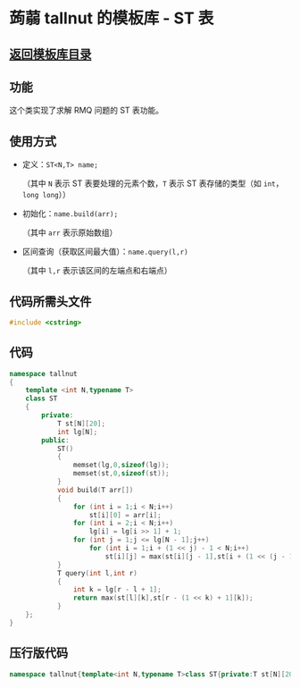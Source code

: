 # 蒟蒻 tallnut 的模板库 - ST 表

## [返回模板库目录](https://tallnutliu.github.io/2025/02/15/My-Templates-(Chinese-version).html)

## 功能
这个类实现了求解 RMQ 问题的 ST 表功能。

## 使用方式
- 定义：`ST<N,T> name;`
  
  （其中 `N` 表示 ST 表要处理的元素个数，`T` 表示 ST 表存储的类型（如 `int`，`long long`））
  
- 初始化：`name.build(arr);`
  
  （其中 `arr` 表示原始数组）
  
- 区间查询（获取区间最大值）：`name.query(l,r)`
  
  （其中 `l,r` 表示该区间的左端点和右端点）

## 代码所需头文件
```cpp
#include <cstring>
```

## 代码
```cpp
namespace tallnut
{
    template <int N,typename T>
    class ST
    {
        private:
            T st[N][20];
            int lg[N];
        public:
            ST()
            {
                memset(lg,0,sizeof(lg));
                memset(st,0,sizeof(st));
            }
            void build(T arr[])
            {
                for (int i = 1;i < N;i++)
                    st[i][0] = arr[i];
                for (int i = 2;i < N;i++)
                    lg[i] = lg[i >> 1] + 1;
                for (int j = 1;j <= lg[N - 1];j++)
                    for (int i = 1;i + (1 << j) - 1 < N;i++)
                        st[i][j] = max(st[i][j - 1],st[i + (1 << (j - 1))][j - 1]);
            }
            T query(int l,int r)
            {
                int k = lg[r - l + 1];
                return max(st[l][k],st[r - (1 << k) + 1][k]);
            }
    };
}
```

## 压行版代码
```cpp
namespace tallnut{template<int N,typename T>class ST{private:T st[N][20];int lg[N];public:ST(){memset(lg,0,sizeof(lg));memset(st,0,sizeof(st));}void build(T arr[]){for(int i=1;i<N;i++)st[i][0]=arr[i];for(int i=2;i<N;i++)lg[i]=lg[i>>1]+1;for(int j=1;j<=lg[N-1];j++)for(int i=1;i+(1<<j)-1<N;i++)st[i][j]=max(st[i][j-1],st[i+(1<<(j-1))][j-1]);}T query(int l,int r){int k=lg[r-l+1];return max(st[l][k],st[r-(1<<k)+1][k]);}};}
```
